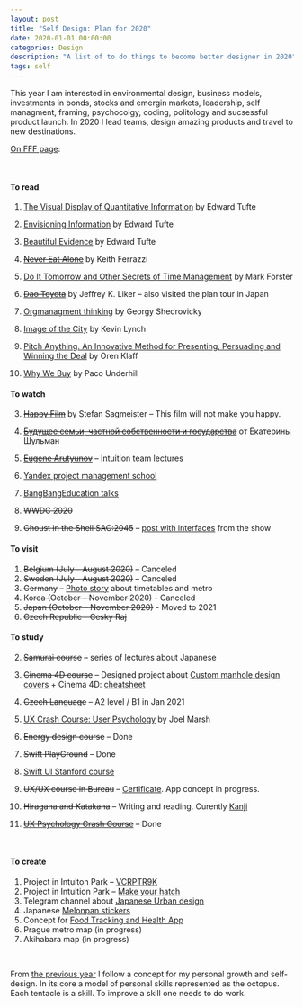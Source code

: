 ```yaml
---
layout: post
title: "Self Design: Plan for 2020"
date: 2020-01-01 00:00:00
categories: Design
description: "A list of to do things to become better designer in 2020"
tags: self
---
```


This year I am interested in environmental design, business models, investments in bonds, stocks and emergin markets, leadership, self managment, framing, psychocolgy, coding, politology and sucsessful product launch. In 2020 I lead teams, design amazing products and travel to new destinations.

[On FFF page](https://fff.works/octopus/sMDZj2e):

<img src="/assets/images/lazy.png" alt="Progress 2020" data-echo="/blog_img/posts/octopus.png">

#### To read

1. [The Visual Display of Quantitative Information](https://www.edwardtufte.com/tufte/books_vdqi) by Edward Tufte

2. [Envisioning Information](https://www.edwardtufte.com/tufte/books_ei) by Edward Tufte

3. [Beautiful Evidence](https://www.edwardtufte.com/tufte/books_be) by Edward Tufte

4. [~~Never Eat Alone~~](https://www.amazon.com/Never-Eat-Alone-Expanded-Updated/dp/0385346654) by Keith Ferrazzi

5. [Do It Tomorrow and Other Secrets of Time Management](https://www.amazon.com/Tomorrow-Other-Secrets-Time-Management/dp/0340909129/?ref=ldwg03-20) by Mark Forster

6. [~~Dao Toyota~~](https://www.amazon.com/gp/product/0071392319/ref=x_gr_w_bb?ie=UTF8&tag=x_gr_w_bb-20&linkCode=as2&camp=1789&creative=9325&creativeASIN=0071392319&SubscriptionId=1MGPYB6YW3HWK55XCGG2) by Jeffrey K. Liker – also visited the plan tour in Japan

7. [Orgmanagment thinking](https://www.artlebedev.ru/izdal/orgupravlencheskoe-myshlenie/) by Georgy Shedrovicky

8. [Image of the City](https://www.amazon.com/Image-Harvard-Mit-Joint-Center-Studies/dp/0262620014) by Kevin Lynch

9. [Pitch Anything. An Innovative Method for Presenting, Persuading and Winning the Deal](https://www.amazon.com/Pitch-Anything-Innovative-Presenting-Persuading/dp/0071752854) by Oren Klaff

10. [Why We Buy](https://www.amazon.com/Why-We-Buy-Shopping-Updated-Internet/dp/1416595244) by Paco Underhill

    

#### To watch

3. [~~Happy Film~~](https://vimeo.com/ondemand/thehappyfilm) by Stefan Sagmeister – This film will not make you happy. 

4. [~~Будущее семьи, частной собственности и государства~~](https://www.youtube.com/watch?v=n13hg-zFeyA) от Екатерины Шульман

5. [~~Eugene Arutyunov~~](https://intuition.team/?filter=arutyunov) – Intuition team lectures

6. [Yandex project management school](https://www.youtube.com/channel/UCQmAuu6V3kSzdIfrszr5iKg)

7. [BangBangEducation talks](https://point.bangbangeducation.ru/talks)

8. ~~WWDC 2020~~

9. ~~Ghoust in the Shell SAC:2045~~ – [post with interfaces](https://yuriy.eu/design/2020/04/24/gits-sac2045-interfaces.html) from the show

   

#### To visit

1. ~~Belgium (July - August 2020)~~ – Canceled
3. ~~Sweden (July - August 2020)~~ – Canceled
5. ~~Germany~~ – [Photo story](/design/2020/01/27/berlin-timetables.html) about timetables and metro
5. ~~Korea (October – November 2020)~~ - Canceled
6. ~~Japan (October – November 2020)~~ - Moved to 2021
7. ~~Czech Republic - Cesky Raj~~

#### To study

2. ~~Samurai course~~ – series of lectures about Japanese

3. ~~Cinema 4D course~~ – Designed project about [Custom manhole design covers](https://yuriy.eu/projects/hatch.html) + Cinema 4D: [cheatsheet](https://yuriy.eu/design/2020/09/01/cinema4d-cheat.html)

4. ~~Czech Language~~ – A2 level / B1 in Jan 2021

5. [UX Crash Course: User Psychology](https://thehipperelement.com/post/87574750438/ux-crash-course-user-psychology) by Joel Marsh 

6. ~~Energy design course~~ – Done

7. ~~Swift PlayGround~~ – Done

8. [Swift UI Stanford course](https://cs193p.sites.stanford.edu/) 

9. ~~UX/UX course in Bureau~~ – [Certificate](https://bureau.ru/educenter/certificate/1943445de7bf4ecbf8b6ce01a870b8c5b8968db1/1578/). App concept in progress.

10. ~~Hiragana and Katakana~~ – Writing and reading. Curently [Kanji](http://www.guidetojapanese.org/learn/complete/kanji) 

11. [~~UX Psychology Crash Course~~](https://thehipperelement.com/post/87574750438/ux-crash-course-user-psychology) – Done

   ​    

#### To create

1. Project in Intuiton Park – [VCRPTR9K](https://intuition.team/park/VCRPTR9K)
2. Project in Intuition Park – [Make your hatch](https://yuriy.eu/projects/hatch.html)
3. Telegram channel about [Japanese Urban design](https://t.me/japancitydesign)
4. Japanese [Melonpan stickers](/projects/japan-talks.html)
5. Concept for [Food Тracking and Health App](https://yuriy.eu/design/2020/10/12/food-tracking.html)
6. Prague metro map (in progress)
7. Akihabara map (in progress)

<br>

From [the previous year](/design/2020/01/01/plan-2020.html) I follow a concept for my personal growth and self-design. In its core a model of personal skills represented as the octopus. Each tentacle is a skill. To improve a skill one needs to do work.